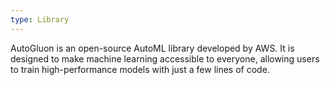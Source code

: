 ```yaml
---
type: Library
---
```


AutoGluon is an open-source AutoML library developed by AWS. It is designed to make machine learning accessible to everyone, allowing users to train high-performance models with just a few lines of code.